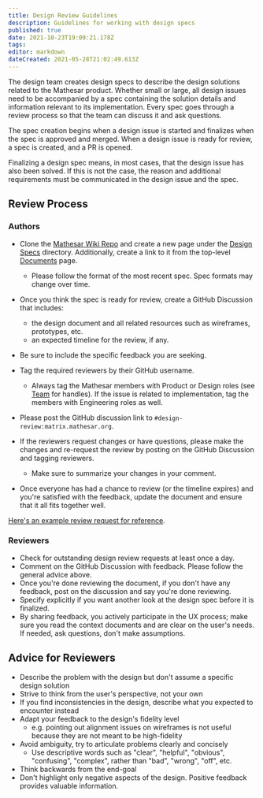 ```yaml
---
title: Design Review Guidelines
description: Guidelines for working with design specs
published: true
date: 2021-10-23T19:09:21.178Z
tags: 
editor: markdown
dateCreated: 2021-05-28T21:02:49.613Z
---
```


The design team creates design specs to describe the design solutions related to the Mathesar product. Whether small or large, all design issues need to be accompanied by a spec containing the solution details and information relevant to its implementation. Every spec goes through a review process so that the team can discuss it and ask questions.

The spec creation begins when a design issue is started and finalizes when the spec is approved and merged. When a design issue is ready for review, a spec is created, and a PR is opened.

Finalizing a design spec means, in most cases, that the design issue has also been solved. If this is not the case, the reason and additional requirements must be communicated in the design issue and the spec.

## Review Process

### Authors

- Clone the [Mathesar Wiki Repo](https://github.com/centerofci/mathesar-wiki) and create a new page under the [Design Specs](/design/specs) directory. Additionally, create a link to it from the top-level [Documents](/design/specs) page.
  - Please follow the format of the most recent spec. Spec formats may change over time.

- Once you think the spec is ready for review, create a GitHub Discussion that includes:
  - the design document and all related resources such as wireframes, prototypes, etc.
  - an expected timeline for the review, if any.
- Be sure to include the specific feedback you are seeking.
- Tag the required reviewers by their GitHub username.
  - Always tag the Mathesar members with Product or Design roles (see [Team](/team) for handles). If the issue is related to implementation, tag the members with Engineering roles as well.
- Please post the GitHub discussion link to `#design-review:matrix.mathesar.org`.
- If the reviewers request changes or have questions, please make the changes and re-request the review by posting on the GitHub Discussion and tagging reviewers.
  - Make sure to summarize your changes in your comment.
- Once everyone has had a chance to review (or the timeline expires) and you're satisfied with the feedback, update the document and ensure that it all fits together well.

[Here's an example review request for reference](https://github.com/centerofci/mathesar/discussions/305).

### Reviewers

- Check for outstanding design review requests at least once a day.
- Comment on the GitHub Discussion with feedback. Please follow the general advice above.
- Once you're done reviewing the document, if you don't have any feedback, post on the discussion and say you're done reviewing.
- Specify explicitly if you want another look at the design spec before it is finalized.
- By sharing feedback, you actively participate in the UX process; make sure you read the context documents and are clear on the user's needs. If needed, ask questions, don't make assumptions.

## Advice for Reviewers

- Describe the problem with the design but don't assume a specific design solution
- Strive to think from the user's perspective, not your own
- If you find inconsistencies in the design, describe what you expected to encounter instead
- Adapt your feedback to the design's fidelity level
  - e.g. pointing out alignment issues on wireframes is not useful because they are not meant to be high-fidelity
- Avoid ambiguity, try to articulate problems clearly and concisely
  - Use descriptive words such as "clear", "helpful", "obvious", "confusing", "complex", rather than "bad", "wrong", "off", etc.
- Think backwards from the end-goal
- Don't highlight only negative aspects of the design. Positive feedback provides valuable information.
